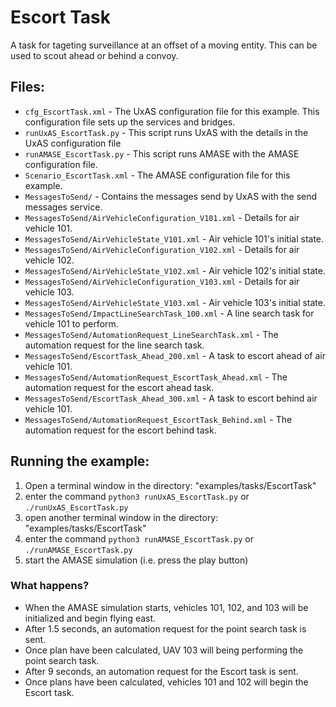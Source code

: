 Escort Task
=======================

A task for tageting surveillance at an offset of a moving entity. This can be used to scout ahead or behind a convoy.

Files:
------

* `cfg_EscortTask.xml` - The UxAS configuration file for this example. This configuration file sets up the services and bridges.
* `runUxAS_EscortTask.py` - This script runs UxAS with the details in the UxAS configuration file
* `runAMASE_EscortTask.py` - This script runs AMASE with the AMASE configuration file.
* `Scenario_EscortTask.xml` - The AMASE configuration file for this example.
* `MessagesToSend/` - Contains the messages send by UxAS with the send messages service.
* `MessagesToSend/AirVehicleConfiguration_V101.xml` - Details for air vehicle 101.
* `MessagesToSend/AirVehicleState_V101.xml` - Air vehicle 101's initial state.
* `MessagesToSend/AirVehicleConfiguration_V102.xml` - Details for air vehicle 102.
* `MessagesToSend/AirVehicleState_V102.xml` - Air vehicle 102's initial state.
* `MessagesToSend/AirVehicleConfiguration_V103.xml` - Details for air vehicle 103.
* `MessagesToSend/AirVehicleState_V103.xml` - Air vehicle 103's initial state.
* `MessagesToSend/ImpactLineSearchTask_100.xml` - A line search task for vehicle 101 to perform.
* `MessagesToSend/AutomationRequest_LineSearchTask.xml` - The automation request for the line search task.
* `MessagesToSend/EscortTask_Ahead_200.xml` - A task to escort ahead of air vehicle 101.
* `MessagesToSend/AutomationRequest_EscortTask_Ahead.xml` - The automation request for the escort ahead task.
* `MessagesToSend/EscortTask_Ahead_300.xml` - A task to escort behind air vehicle 101.
* `MessagesToSend/AutomationRequest_EscortTask_Behind.xml` - The automation request for the escort behind task.



Running the example:
--------------------
1. Open a terminal window in the directory: "examples/tasks/EscortTask"
2. enter the command `python3 runUxAS_EscortTask.py` or `./runUxAS_EscortTask.py`
3. open another terminal window in the directory: "examples/tasks/EscortTask"
4. enter the command `python3 runAMASE_EscortTask.py` or `./runAMASE_EscortTask.py`
5. start the AMASE simulation (i.e. press the play button)

### What happens?
* When the AMASE simulation starts, vehicles 101, 102, and 103 will be initialized and begin flying east.
* After 1.5 seconds, an automation request for the point search task is sent.
* Once plan have been calculated, UAV 103 will being performing the point search task.
* After 9 seconds, an automation request for the Escort task is sent.
* Once plans have been calculated, vehicles 101 and 102 will begin the Escort task.
